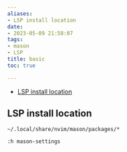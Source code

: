 ```yaml
---
aliases:
- LSP install location
date:
- 2023-05-09 21:58:07
tags:
- mason
- LSP
title: basic
toc: true

---
```


<!--toc:start-->
- [LSP install location](#lsp-install-location)
<!--toc:end-->

## LSP install location
`~/.local/share/nvim/mason/packages/*`
```nvim
:h mason-settings
```

